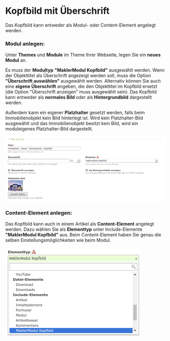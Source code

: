 # Kopfbild mit Überschrift

Das Kopfbild kann entweder als Modul- oder Content-Element angelegt werden.

### Modul anlegen:

Unter **Themes** und **Module** im Theme Ihrer Webseite, legen Sie ein **neues Modul** an. 

Es muss der **Modultyp** **"MaklerModul Kopfbild"** ausgewählt werden. Wenn der Objekttitel als Überschrift angezeigt werden soll, muss die Option **"Überschrift auswählen"** ausgewählt werden. Alternativ können Sie auch eine **eigene Überschrift** angeben, die den Objekttitel im Kopfbild ersetzt (die Option "Überschrift anzeigen" muss ausgewählt sein). Das Kopfbild kann entweder als **normales Bild** oder als **Hintergrundbild** dargestellt werden. 

Außerdem kann ein eigener **Platzhalter** gesetzt werden, falls beim Immobilienobjekt kein Bild hinterlegt ist. Wird kein Platzhalter-Bild ausgewählt und das Immobilienobjekt besitzt kein Bild, wird ein moduleigenes Platzhalter-Bild dargestellt. 

![](assets/headerimage_module.png)

### Content-Element anlegen:

Das Kopfbild kann auch in einem Artikel als **Content-Element** angelegt werden. Dazu wählen Sie als **Elementtyp** unter Include-Elemente **"MaklerModul Kopfbild"** aus. Beim Content-Element haben Sie genau die selben Einstellungsmöglichkeiten wie beim Modul.

![](assets/headerimage_content_auswahl.png)